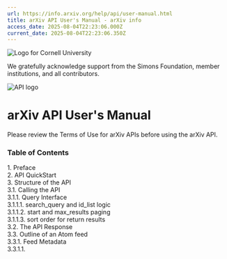 ```yaml
---
url: https://info.arxiv.org/help/api/user-manual.html
title: arXiv API User's Manual - arXiv info
access_date: 2025-08-04T22:23:06.000Z
current_date: 2025-08-04T22:23:06.350Z
---
```


![Logo for Cornell University](IMAGE "Cornell logo") 

We gratefully acknowledge support from the Simons Foundation, member institutions, and all contributors.

![API logo](IMAGE) 

# arXiv API User's Manual

Please review the Terms of Use for arXiv APIs before using the arXiv API.

### Table of Contents

1\. Preface  
2\. API QuickStart  
3\. Structure of the API  
3.1\. Calling the API  
3.1.1\. Query Interface  
3.1.1.1\. search\_query and id\_list logic  
3.1.1.2\. start and max\_results paging  
3.1.1.3\. sort order for return results  
3.2\. The API Response  
3.3\. Outline of an Atom feed  
3.3.1\. Feed Metadata  
3.3.1.1\. <title>, <id>, <link> and <updated>  
3.3.1.2\. OpenSearch Extension Elements  
3.3.2\. Entry Metadata  
3.3.2.1\. <title>, <id>, <published>, and <updated>  
3.3.2.1\. <summary>, <author> and <category>  
3.3.2.3\. <link>'s  
3.3.2.4\. <arxiv> extension elements  
3.4\. Errors  
4\. Examples  
4.1\. Simple Examples  
4.1.1\. Perl  
4.1.2\. Python  
4.1.3\. Ruby  
4.1.4\. PHP  
4.2\. Detailed Parsing Examples  
5\. Appendices  
5.1\. Details of Query Construction  
5.1.1\. A Note on Article Versions  
5.2\. Details of Atom Results Returned  
5.3\. Subject Classifications 

## 1\. Preface

The arXiv API allows programmatic access to the hundreds of thousands of e-prints hosted on arXiv.org.

This manual is meant to provide an introduction to using the API, as well as documentation describing its details, and as such is meant to be read by both beginning and advanced users. To get a flavor for how the API works, see the API Quickstart. For more detailed information, see Structure of the API.

For examples of using the API from several popular programming languages including perl, python and ruby, see the Examples section.

Finally, the Appendices contain an explanation of all input parameters to the API, as well as the output format.

## 2\. API QuickStart

The easiest place to start with the API is by accessing it through a web browser. For examples of accessing the API through common programming languages, see the Examples section.

Most everyone that has read or submitted e-prints on the arXiv is familiar with the arXiv human web interface. These HTML pages can be accessed by opening up your web browser, and entering the following url in your web browser

http://arxiv.org

From there, the article listings can be browsed by clicking on one of the many links, or you can search for articles using the search box in the upper right hand side of the page. For example, if I wanted to search for articles that contain the word `electron` in the title or abstract, I would type `electron` in the search box, and click `Go`. If you follow my example, you will see something like this: a web page listing the title and authors of each result, with links to the abstract page, pdf, etc.

In its simplest form, the API can be used in exactly the same way. However, it uses a few shortcuts so there is less clicking involved. For example, you can see the same search results for `electron` by entering the url

http://export.arxiv.org/api/query?search\_query=all:electron.

Alternatively, you can search for articles that contain `electron` _AND_ `proton` with the API by entering

http://export.arxiv.org/api/query?search\_query=all:electron+AND+all:proton

What you see will look different from the HTML interface, but it contains the same information as the search done with the human interface. The reason why the results look different is that the API returns results in the Atom 1.0 format, and not HTML. Since Atom is defined as an XML grammar, it is much easier to digest for programs than HTML. The API is not intended to be used inside a web browser by itself, but this is a particularly simple way to debug a program that does use the API.

You might notice that your web browser has asked you if you want to “subscribe to this feed” after you enter the API url. This is because Atom is one of the formats used by web sites to syndicate their content. These feeds are usually read with feed reader software, and are what is generated by the existing arXiv rss feeds. The current arXiv feeds only give you updates on new papers within the category you specify. One immediately useful thing to do with the API then is to generate your own feed, based on a custom query!

To learn more about how to construct custom search queries with the API, see the appendix on the details of query construction. To learn about what information is returned by the API, see the section on the API response. To learn more about writing programs to call the API, and digest the responses, we suggest starting with the section on Structure of the API.

## 3\. Structure of the API

In this section, we'll go over some of the details of interacting with the API. A diagram of a typical API call is shown below:

**Example: A typical API call**

```
Request from url: http://export.arxiv.org/api/query  (1)
 with parameters: search_query=all:electron
                .
                .
                .
API server processes the request and sends the response
                .
                .
                .
Response received by client.  (2)

```

1. The request can be made via HTTP GET, in which the parameters are encoded in the url, or via an HTTP POST in which the parameters are encoded in the HTTP request header. Most client libraries support both methods.
2. If all goes well, the HTTP header will show a 200 OK status, and the response body will contain the Atom response content as shown in the example response.

### 3.1\. Calling the API

As mentioned above, the API can be called with an HTTP request of type GET or POST. For our purposes, the main difference is that the parameters are included in the url for a GET request, but not for the POST request. Thus if the parameters list is unusually long, a POST request might be preferred.

The parameters for each of the API methods are explained below. For each method, the base url is

```
http://export.arxiv.org/api/{method_name}?{parameters}

```

#### 3.1.1\. Query Interface

The API query interface has `method_name=query`. The table below outlines the parameters that can be passed to the query interface. Parameters are separated with the `&` sign in the constructed url's.

| query          |                        |              |              |
| -------------- | ---------------------- | ------------ | ------------ |
| **parameters** | **type**               | **defaults** | **required** |
| search\_query  | string                 | None         | No           |
| id\_list       | comma-delimited string | None         | No           |
| start          | int                    | 0            | No           |
| max\_results   | int                    | 10           | No           |

##### 3.1.1.1\. search\_query and id\_list logic

We have already seen the use of `search_query` in the quickstart section. The `search_query` takes a string that represents a search query used to find articles. The construction of `search_query` is described in the search query construction appendix. The `id_list` contains a comma-delimited list of arXiv id's.

The logic of these two parameters is as follows:

* If only `search_query` is given (`id_list` is blank or not given), then the API will return results for each article that matches the search query.
* If only `id_list` is given (`search_query` is blank or not given), then the API will return results for each article in `id_list`.
* If _BOTH_ `search_query` and `id_list` are given, then the API will return each article in `id_list` that matches `search_query`. This allows the API to act as a results filter.

This is summarized in the following table:

| **search\_query present** | **id\_list present** | **API returns**                                    |
| ------------------------- | -------------------- | -------------------------------------------------- |
| yes                       | no                   | articles that match search\_query                  |
| no                        | yes                  | articles that are in id\_list                      |
| yes                       | yes                  | articles in id\_list that also match search\_query |

##### 3.1.1.2\. start and max\_results paging

Many times there are hundreds of results for an API query. Rather than download information about all the results at once, the API offers a paging mechanism through `start` and `max_results` that allows you to download chucks of the result set at a time. Within the total results set, `start` defines the index of the first returned result, _using 0-based indexing_. `max_results` is the number of results returned by the query. For example, if wanted to step through the results of a`search_query` of `all:electron`, we would construct the urls:

```
http://export.arxiv.org/api/query?search_query=all:electron&start=0&max_results=10 (1)
http://export.arxiv.org/api/query?search_query=all:electron&start=10&max_results=10 (2)
http://export.arxiv.org/api/query?search_query=all:electron&start=20&max_results=10 (3)

```

1. Get results 0-9
2. Get results 10-19
3. Get results 20-29

Detailed examples of how to perform paging in a variety of programming languages can be found in the examples section.

In cases where the API needs to be called multiple times in a row, we encourage you to play nice and incorporate a 3 second delay in your code. The detailed examples below illustrate how to do this in a variety of languages. 

Because of speed limitations in our implementation of the API, the maximum number of results returned from a single call (`max_results`) is limited to 30000 in slices of at most 2000 at a time, using the`max_results` and `start` query parameters. For example to retrieve matches 6001-8000: http://export.arxiv.org/api/query?search\_query=all:electron&start=6000&max\_results=2000

Large result sets put considerable load on the server and also take a long time to render. We recommend to refine queries which return more than 1,000 results, or at least request smaller slices. For bulk metadata harvesting or set information, etc., the OAI-PMH interface is more suitable. A request with`max_results` \>30,000 will result in an HTTP 400 error code with appropriate explanation. A request for 30000 results will typically take a little over 2 minutes to return a response of over 15MB. Requests for fewer results are much faster and correspondingly smaller.

##### 3.1.1.3\. sort order for return results

There are two options for for the result set to the API search, `sortBy`and `sortOrder`.

`sortBy` can be "relevance" (Apache Lucene's default RELEVANCE ordering), "lastUpdatedDate", "submittedDate"

`sortOrder` can be either "ascending" or "descending"

A sample query using these new parameters looks like:

```
http://export.arxiv.org/api/query?search_query=ti:"electron thermal conductivity"&sortBy=lastUpdatedDate&sortOrder=ascending

```

### 3.2\. The API Response

Everything returned by the API in the body of the HTTP responses is Atom 1.0, including errors. Atom is a grammar of XML that is popular in the world of content syndication, and is very similar to RSS for this purpose. Typically web sites with dynamic content such as news sites and blogs will publish their content as Atom or RSS feeds. However, Atom is a general format that embodies the concept of a list of items, and thus is well-suited to returning the arXiv search results.

### 3.3\. Outline of an Atom feed

In this section we will discuss the contents of the Atom documents returned by the API. To see the full explanation of the Atom 1.0 format, please see the Atom specification.

An API response consists of an Atom `<feed>` element which contains metadata about the API call performed, as well as child `<entry>`elements which embody the metadata for each of the returned results. Below we explain each of the elements and attributes. We will base our discussion on the sample results feed discussed in the examples section.

#### 3.3.1\. Feed Metadata

Every response will contain the line:

```
<?xml version="1.0" encoding="utf-8"?>

```

to signify that we are receiving XML 1.0 with a UTF-8 encoding. Following that line will be a line indicating that we are receiving an Atom feed:

```
<feed xmlns="http://www.w3.org/2005/Atom"
xmlns:opensearch="http://a9.com/-/spec/opensearch/1.1/"
xmlns:arxiv="http://arxiv.org/schemas/atom">

```

You will notice that three XML namespaces are defined. The default namespace signifies that we are dealing with Atom 1.0\. The other two namespaces define extensions to Atom that we describe below.

##### 3.3.1.1\. <title>, <id>, <link> and <updated>

The `<title>` element gives the title for the feed:

```
<title xmlns="http://www.w3.org/2005/Atom">
    ArXiv Query:  search_query=all:electron&amp;id_list=&amp;start=0&amp;max_results=1
</title>

```

The title contains a canonicalized version of the query used to call the API. The canonicalization includes all parameters, using their defaults if they were not included, and always puts them in the order`search_query`,`id_list`,`start`,`max_results`, even if they were specified in a different order in the actual query.

The `<id>` element serves as a unique id for this query, and is useful if you are writing a program such as a feed reader that wants to keep track of all the feeds requested in the past. This id can then be used as a key in a database.

```
<id xmlns="http://www.w3.org/2005/Atom">
    http://arxiv.org/api/cHxbiOdZaP56ODnBPIenZhzg5f8
</id>

```

The id is guaranteed to be unique for each query.

The `<link>` element provides a URL that can be used to retrieve this feed again.

```
<link xmlns="http://www.w3.org/2005/Atom" href="http://arxiv.org/api/query?search_query=all:electron&amp;id_list=&amp;start=0&amp;max_results=1" rel="self" type="application/atom+xml"/>

```

Note that the url in the link represents the canonicalized version of the query. The `<link>` provides a GET requestable url, even if the original request was done via POST.

The `<updated>` element provides the last time the contents of the feed were last updated:

```
<updated xmlns="http://www.w3.org/2005/Atom">2007-10-08T00:00:00-04:00</updated>

```

##### 3.3.1.2\. OpenSearch Extension Elements

There are several extension elements defined in the OpenSearch namespace

```
http://a9.com/-/spec/opensearch/1.1/

```

OpenSearch is a lightweight technology that acts in a similar way as the Web Services Description Language. The OpenSearch elements we have included allow OpenSearch enabled clients to digest our results. Such clients often include search result aggregators and browser pluggins that allow searching from a variety of sources.

The OpenSearch extension elements can still be useful to you even if you are not writing one of these applications. The`<opensearch:totalResults>` element lists how many results are in the result set for the query:

```
<opensearch:totalResults xmlns:opensearch="http://a9.com/-/spec/opensearch/1.1/">
   1000
</opensearch:totalResults>

```

This can be very useful when implementing paging of search results. The other two elements `<opensearch:startIndex>`, and`<opensearch:itemsPerPage>` are analogous to `start`, and `max_results`discussed above.

```
<opensearch:startIndex xmlns:opensearch="http://a9.com/-/spec/opensearch/1.1/">
   0
</opensearch:startIndex>
<opensearch:itemsPerPage xmlns:opensearch="http://a9.com/-/spec/opensearch/1.1/">
   1
</opensearch:itemsPerPage>

```

#### 3.3.2\. Entry Metadata

If there are no errors, the `<feed>` element contains 0 or more child`<entry>` elements with each `<entry>` representing an article in the returned results set. As explained in the errors section, if there are errors, a single `<entry>` element representing the error is returned. Below the element description describes the elements for`<entry>`'s representing arXiv articles. For a general discussion of arXiv metadata, see the arXiv metadata explanation.

##### 3.3.2.1\. <title>, <id>, <published>, and <updated>

The `<title>` element contains the title of the article returned:

```
<title xmlns="http://www.w3.org/2005/Atom">
    Multi-Electron Production at High Transverse Momenta in ep Collisions at HERA
</title>

```

The `<id>` element contains a url that resolves to the abstract page for that article:

```
<id xmlns="http://www.w3.org/2005/Atom">
    http://arxiv.org/abs/hep-ex/0307015
</id>

```

If you want only the arXiv id for the article, you can remove the leading `http://arxiv.org/abs/` in the `<id>`.

The `<published>` tag contains the date in which the `first` version of this article was submitted and processed. The `<updated>` element contains the date on which the retrieved article was submitted and processed. If the version is version 1, then `<published> == <updated>`, otherwise they are different. In the example below, the article retrieved was version 2, so `<updated>` and `<published>` are different (see the original query).

```
<published xmlns="http://www.w3.org/2005/Atom">
    2007-02-27T16:02:02-05:00
</published>
<updated xmlns="http://www.w3.org/2005/Atom">
    2007-06-25T17:09:59-04:00
</updated>

```

##### 3.3.2.2\. <summary>, <author> and <category>

The `<summary>` element contains the abstract for the article:

```
<summary xmlns="http://www.w3.org/2005/Atom">
    Multi-electron production is studied at high electron transverse momentum
    in positron- and electron-proton collisions using the H1 detector at HERA.
    The data correspond to an integrated luminosity of 115 pb-1. Di-electron
    and tri-electron event yields are measured. Cross sections are derived in
    a restricted phase space region dominated by photon-photon collisions. In
    general good agreement is found with the Standard Model predictions.
    However, for electron pair invariant masses above 100 GeV, three
    di-electron events and three tri-electron events are observed, compared to
    Standard Model expectations of 0.30 \pm 0.04 and 0.23 \pm 0.04,
    respectively.
</summary>

```

There is one `<author>` element for each author of the paper in order of authorship. Each `<author>` element has a `<name>` sub-element which contains the name of the author.

```
<author xmlns="http://www.w3.org/2005/Atom">
      <name xmlns="http://www.w3.org/2005/Atom">H1 Collaboration</name>
</author>

```

If author affiliation is present, it is included as an`<arxiv:affiliation>` subelement of the `<author>` element as discussed below.

The `<category>` element is used to describe either an arXiv, ACM, or MSC classification. See the arXiv metadata explanation for more details about these classifications. The `<category>` element has two attributes, `scheme`, which is the categorization scheme, and `term` which is the term used in the categorization. Here is an example from the query http://export.arxiv.org/api/query?id\_list=cs/9901002v1

```
<category xmlns="http://www.w3.org/2005/Atom" term="cs.LG" scheme="http://arxiv.org/schemas/atom"/>
<category xmlns="http://www.w3.org/2005/Atom" term="cs.AI" scheme="http://arxiv.org/schemas/atom"/>
<category xmlns="http://www.w3.org/2005/Atom" term="I.2.6" scheme="http://arxiv.org/schemas/atom"/>

```

Note that in this example, there are 3 category elements, one for each category. The first two correspond to arXiv categories, and the last one to an ACM category. See <arxiv> extension elements below for information on how to identify the arXiv primary category.

##### 3.3.2.3\. <link>'s

For each entry, there are up to three `<link>` elements, distinguished by their `rel` and `title` attributes. The table below summarizes what these links refer to

| **rel**   | **title** | **refers to** | **always present** |
| --------- | --------- | ------------- | ------------------ |
| alternate | \-        | abstract page | yes                |
| related   | pdf       | pdf           | yes                |
| related   | doi       | resolved doi  | no                 |

For example:

```
<link xmlns="http://www.w3.org/2005/Atom" href="http://arxiv.org/abs/hep-ex/0307015v1" rel="alternate" type="text/html"/>
<link xmlns="http://www.w3.org/2005/Atom" title="pdf" href="http://arxiv.org/pdf/hep-ex/0307015v1" rel="related" type="application/pdf"/>
<link xmlns="http://www.w3.org/2005/Atom" title="doi" href="http://dx.doi.org/10.1529/biophysj.104.047340" rel="related"/>

```

##### 3.3.2.4\. <arxiv> extension elements

There are several pieces of arXiv metadata that are not able to be mapped onto the standard Atom specification. We have therefore defined several extension elements which live in the`arxiv` namespace

```
http://arxiv.org/schemas/atom

```

The arXiv classification system supports multiple <category> tags, as well as a primary classification. The primary classification is a replica of an Atom <category> tag, except it has the name`<arxiv:primary_category>`. For example, from the query http://export.arxiv.org/api/query?id\_list=cs/9901002v1, we have

```
<arxiv:primary_category xmlns:arxiv="http://arxiv.org/schemas/atom" term="cs.LG" scheme="http://arxiv.org/schemas/atom"/>

```

signifying that `cs.LG` is the primary arXiv classification for this e-print.

The `<arxiv:comment>` element contains the typical author comments found on most arXiv articles:

```
<arxiv:comment xmlns:arxiv="http://arxiv.org/schemas/atom">
   23 pages, 8 figures and 4 tables
</arxiv:comment>

```

If the author has supplied affiliation information, then this is included as an `<arxiv:affiliation>` subelement of the standard Atom`<author>` element. For example, from the query http://export.arxiv.org/api/query?id\_list=0710.5765v1, we have

```
<author>
   <name>G. G. Kacprzak</name>
   <arxiv:affiliation xmlns:arxiv="http://arxiv.org/schemas/atom">NMSU</arxiv:affiliation>
</author>

```

If the author has provided a journal reference for the article, then there will be a `<arxiv:journal_ref>` element with this information:

```
<arxiv:journal_ref xmlns:arxiv="http://arxiv.org/schemas/atom">
   Eur.Phys.J. C31 (2003) 17-29
</arxiv:journal_ref>

```

If the author has provided a DOI for the article, then there will be a`<arxiv:doi>` element with this information:

```
<arxiv:doi xmlns:arxiv="http://arxiv.org/schemas/atom">
   10.1529/biophysj.104.047340
</arxiv:doi>

```

### 3.4\. Errors

Errors are returned as Atom feeds with a single entry representing the error. The `<summary>` for the error contains a helpful error message, and the `<link>` element contains a url to a more detailed explanation of the message.

For example, the API call http://export.arxiv.org/api/query?id\_list=1234.12345 contains a malformed id, and results in the error

```
<?xml version="1.0" encoding="utf-8"?>
<feed xmlns="http://www.w3.org/2005/Atom" xmlns:opensearch="http://a9.com/-/spec/opensearch/1.1/">
  <link xmlns="http://www.w3.org/2005/Atom" href="http://arxiv.org/api/query?search_query=&amp;id_list=1234.12345" rel="self" type="application/atom+xml"/>
  <title xmlns="http://www.w3.org/2005/Atom">ArXiv Query: search_query=&amp;id_list=1234.12345</title>
  <id xmlns="http://www.w3.org/2005/Atom">http://arxiv.org/api/kvuntZ8c9a4Eq5CF7KY03nMug+Q</id>
  <updated xmlns="http://www.w3.org/2005/Atom">2007-10-12T00:00:00-04:00</updated>
  <opensearch:totalResults xmlns:opensearch="http://a9.com/-/spec/opensearch/1.1/">1</opensearch:totalResults>
  <opensearch:startIndex xmlns:opensearch="http://a9.com/-/spec/opensearch/1.1/">0</opensearch:startIndex>

  <opensearch:itemsPerPage xmlns:opensearch="http://a9.com/-/spec/opensearch/1.1/">1</opensearch:itemsPerPage>
  <entry xmlns="http://www.w3.org/2005/Atom">
    <id xmlns="http://www.w3.org/2005/Atom">http://arxiv.org/api/errors#incorrect_id_format_for_1234.12345</id>
    <title xmlns="http://www.w3.org/2005/Atom">Error</title>
    <summary xmlns="http://www.w3.org/2005/Atom">incorrect id format for 1234.12345</summary>
    <updated xmlns="http://www.w3.org/2005/Atom">2007-10-12T00:00:00-04:00</updated>

    <link xmlns="http://www.w3.org/2005/Atom" href="http://arxiv.org/api/errors#incorrect_id_format_for_1234.12345" rel="alternate" type="text/html"/>
    <author xmlns="http://www.w3.org/2005/Atom">
      <name xmlns="http://www.w3.org/2005/Atom">arXiv api core</name>
    </author>
  </entry>
</feed>

```

The following table gives information on errors that might occur.

| **Sample query**                                            | **Error Explanation**                           |
| ----------------------------------------------------------- | ----------------------------------------------- |
| http://export.arxiv.org/api/query?start=not\_an\_int        | start must be an integer                        |
| http://export.arxiv.org/api/query?start=-1                  | start must be >= 0                              |
| http://export.arxiv.org/api/query?max\_results=not\_an\_int | max\_results must be an integer                 |
| http://export.arxiv.org/api/query?max\_results=-1           | max\_results must be >= 0                       |
| http://export.arxiv.org/api/query?id\_list=1234.1234        | malformed id - see arxiv identifier explanation |
| http://export.arxiv.org/api/query?id\_list=cond—mat/0709123 | malformed id - see arxiv identifier explanation |

## 4\. Examples

Once you have familiarized yourself with the API, you should be able to easily write programs that call the API automatically. Most programming languages, if not all, have libraries that allow you to make HTTP requests. Since Atom is growing, not all languages have libraries that support Atom parsing, so most of the programming effort will be in digesting the responses you receive. The languages that we know of that can easily handle calling the api via HTTP and parsing the results include:

* Perl (via LWP) (example)
* Python (via urllib) (example)
* Ruby (via uri and net::http) (example)
* PHP (via file\_get\_contents()) (example)

### 4.1\. Simple Examples

Below we include code snippets for these languages that perform the bare minimum functionality - calling the api and printing the raw Atom results. If your favorite language is not up here, write us with an example, and we'll be glad to post it!

All of the simple examples produce an output which looks like:

Example: A Typical Atom Response

```
    <?xml version="1.0" encoding="utf-8"?>
    <feed xmlns="http://www.w3.org/2005/Atom" xmlns:opensearch="http://a9.com/-/spec/opensearch/1.1/" xmlns:arxiv="http://arxiv.org/schemas/atom">
      <link xmlns="http://www.w3.org/2005/Atom" href="http://arxiv.org/api/query?search_query=all:electron&amp;id_list=&amp;start=0&amp;max_results=1" rel="self" type="application/atom+xml"/>
      <title xmlns="http://www.w3.org/2005/Atom">ArXiv Query: search_query=all:electron&amp;id_list=&amp;start=0&amp;max_results=1</title>
      <id xmlns="http://www.w3.org/2005/Atom">http://arxiv.org/api/cHxbiOdZaP56ODnBPIenZhzg5f8</id>
      <updated xmlns="http://www.w3.org/2005/Atom">2007-10-08T00:00:00-04:00</updated>
      <opensearch:totalResults xmlns:opensearch="http://a9.com/-/spec/opensearch/1.1/">1000</opensearch:totalResults>
      <opensearch:startIndex xmlns:opensearch="http://a9.com/-/spec/opensearch/1.1/">0</opensearch:startIndex>
      <opensearch:itemsPerPage xmlns:opensearch="http://a9.com/-/spec/opensearch/1.1/">1</opensearch:itemsPerPage>
      <entry xmlns="http://www.w3.org/2005/Atom" xmlns:arxiv="http://arxiv.org/schemas/atom">
        <id xmlns="http://www.w3.org/2005/Atom">http://arxiv.org/abs/hep-ex/0307015</id>
        <published xmlns="http://www.w3.org/2005/Atom">2003-07-07T13:46:39-04:00</published>
        <updated xmlns="http://www.w3.org/2005/Atom">2003-07-07T13:46:39-04:00</updated>
        <title xmlns="http://www.w3.org/2005/Atom">Multi-Electron Production at High Transverse Momenta in ep Collisions at
      HERA</title>
        <summary xmlns="http://www.w3.org/2005/Atom">  Multi-electron production is studied at high electron transverse momentum in
    positron- and electron-proton collisions using the H1 detector at HERA. The
    data correspond to an integrated luminosity of 115 pb-1. Di-electron and
    tri-electron event yields are measured. Cross sections are derived in a
    restricted phase space region dominated by photon-photon collisions. In general
    good agreement is found with the Standard Model predictions. However, for
    electron pair invariant masses above 100 GeV, three di-electron events and
    three tri-electron events are observed, compared to Standard Model expectations
    of 0.30 \pm 0.04 and 0.23 \pm 0.04, respectively.
    </summary>
        <author xmlns="http://www.w3.org/2005/Atom">
          <name xmlns="http://www.w3.org/2005/Atom">H1 Collaboration</name>
        </author>
        <arxiv:comment xmlns:arxiv="http://arxiv.org/schemas/atom">23 pages, 8 figures and 4 tables</arxiv:comment>
        <arxiv:journal_ref xmlns:arxiv="http://arxiv.org/schemas/atom">Eur.Phys.J. C31 (2003) 17-29</arxiv:journal_ref>
        <link xmlns="http://www.w3.org/2005/Atom" href="http://arxiv.org/abs/hep-ex/0307015v1" rel="alternate" type="text/html"/>
        <link xmlns="http://www.w3.org/2005/Atom" title="pdf" href="http://arxiv.org/pdf/hep-ex/0307015v1" rel="related" type="application/pdf"/>
        <arxiv:primary_category xmlns:arxiv="http://arxiv.org/schemas/atom" term="hep-ex" scheme="http://arxiv.org/schemas/atom"/>
        <category term="hep-ex" scheme="http://arxiv.org/schemas/atom"/>
      </entry>
    </feed>

```

#### 4.1.1\. Perl

LWP is in the default perl installation on most platforms. It can be downloaded and installed from CPAN. Sample code to produce the above output is:

```
    use LWP;
    use strict;

    my $url = 'http://export.arxiv.org/api/query?search_query=all:electron&start=0&max_results=1';
    my $browser = LWP::UserAgent->new();
    my $response = $browser->get($url);
    print $response->content();

```

#### 4.1.2\. Python

The urllib module is part of the python standard library, and is included in any default installation of python. Sample code to produce the above output in Python 2.7 is:

```
    import urllib
    url = 'http://export.arxiv.org/api/query?search_query=all:electron&start=0&max_results=1'
    data = urllib.urlopen(url).read()
    print data

```

wheras in Python 3 an example would be:

```
    import urllib.request as libreq
    with libreq.urlopen('http://export.arxiv.org/api/query?search_query=all:electron&start=0&max_results=1') as url:
      r = url.read()
    print(r)

```

#### 4.1.3\. Ruby

The net/http and uri modules are part of the ruby standard library, and are included in any default installation of ruby. Sample code to produce the above output is:

```
    require 'net/http'
    require 'uri'
    url = URI.parse('http://export.arxiv.org/api/query?search_query=all:electron&start=0&max_results=1')
    res = Net::HTTP.get_response(url)
    print res.body

```

#### 4.1.4\. PHP

The file\_get\_contents() function is part of the PHP core language:

```
    <?php
    $url = 'http://export.arxiv.org/api/query?search_query=all:electron&start=0&max_results=1';
    $response = file_get_contents($url);
    print_r($response);
    ?>

```

### 4.2\. Detailed Parsing Examples

The examples above don't cover how to parse the Atom results returned to extract the information you might be interested in. They also don't cover how to do more advanced programming of the API to perform such tasks as downloading chunks of the full results list one page at a time. The table below contains links to more detailed examples for each of the languages above, as well as to the libraries used to parse Atom.

| Language | Library    | Parsing Example | Paging Example |
| -------- | ---------- | --------------- | -------------- |
| Perl     | XML::Atom  | parsing         | paging         |
| Python   | feedparser | parsing         | paging         |
| Ruby     | feedtools  | parsing         | paging         |
| PHP      | SimplePie  | parsing         | paging         |

## 5\. Appendices

### 5.1\. Details of Query Construction

As outlined in the Structure of the API section, the interface to the API is quite simple. This simplicity, combined with`search_query` construction, and result set filtering through `id_list`makes the API a powerful tool for harvesting data from the arXiv. In this section, we outline the possibilities for constructing`search_query`'s to retrieve our desired article lists. We outlined how to use the `id_list` parameter to filter results sets in search\_query and id\_list logic.

In the arXiv search engine, each article is divided up into a number of fields that can individually be searched. For example, the titles of an article can be searched, as well as the author list, abstracts, comments and journal reference. To search one of these fields, we simply prepend the field prefix followed by a colon to our search term. For example, suppose we wanted to find all articles by the author`Adrian Del Maestro`. We could construct the following query

http://export.arxiv.org/api/query?search\_query=au:del\_maestro

This returns nine results. The following table lists the field prefixes for all the fields that can be searched.

| **prefix** | **explanation**           |
| ---------- | ------------------------- |
| ti         | Title                     |
| au         | Author                    |
| abs        | Abstract                  |
| co         | Comment                   |
| jr         | Journal Reference         |
| cat        | Subject Category          |
| rn         | Report Number             |
| id         | Id (use id\_list instead) |
| all        | All of the above          |

The API provides one date filter, `submittedDate`, that allow you to select data within a given date range of when the data was submitted to arXiv. The expected format is `[YYYYMMDDTTTT+TO+YYYYMMDDTTTT]` were the `TTTT` is provided in 24 hour time to the minute, in GMT. We could construct the following query using `submittedDate`.

https://export.arxiv.org/api/query?search\_query=au:del\_maestro+AND+submittedDate:\[202301010600+TO+202401010600\]

The API allows advanced query construction by combining these search fields with Boolean operators. For example, suppose we want to find all articles by the author `Adrian DelMaestro` that also contain the word`checkerboard` in the title. We could construct the following query, using the `AND` operator:

http://export.arxiv.org/api/query?search\_query=au:del\_maestro+AND+ti:checkerboard

As expected, this query picked out the one of the nine previous results with `checkerboard` in the title. Note that we included `+` signs in the urls to the API. In a url, a `+` sign encodes a space, which is useful since spaces are not allowed in url's. It is always a good idea to escape the characters in your url's, which is a common feature in most programming libraries that deal with url's. Note that the `<title>` of the returned feed has spaces in the query constructed. It is a good idea to look at `<title>` to see if you have escaped your url correctly.

The following table lists the three possible Boolean operators.

| AND    |
| ------ |
| OR     |
| ANDNOT |

The `ANDNOT` Boolean operator is particularly useful, as it allows us to filter search results based on certain fields. For example, if we wanted all of the articles by the author `Adrian DelMaestro` with titles that_did not_ contain the word `checkerboard`, we could construct the following query:

http://export.arxiv.org/api/query?search\_query=au:del\_maestro+ANDNOT+ti:checkerboard

As expected, this query returns eight results.

Finally, even more complex queries can be used by using parentheses for grouping the Boolean expressions. To include parentheses in in a url, use `%28` for a left-parens `(`, and `%29` for a right-parens `)`. For example, if we wanted all of the articles by the author`Adrian DelMaestro` with titles that _did not_ contain the words`checkerboard`, OR `Pyrochore`, we could construct the following query:

http://export.arxiv.org/api/query?search\_query=au:del\_maestro+ANDNOT+%28ti:checkerboard+OR+ti:Pyrochlore%29

This query returns three results. Notice that the `<title>` element displays the parenthesis correctly meaning that we used the correct url escaping.

So far we have only used single words as the field terms to search for. You can include entire phrases by enclosing the phrase in double quotes, escaped by `%22`. For example, if we wanted all of the articles by the author `Adrian DelMaestro` with titles that contain`quantum criticality`, we could construct the following query:

http://export.arxiv.org/api/query?search\_query=au:del\_maestro+AND+ti:%22quantum+criticality%22

This query returns one result, and notice that the feed `<title>`contains double quotes as expected. The table below lists the two grouping operators used in the API.

| **symbol**    | **encoding** | **explanation**                                                         |
| ------------- | ------------ | ----------------------------------------------------------------------- |
| ( )           | %28 %29      | Used to group Boolean expressions for Boolean operator precedence.      |
| double quotes | %22 %22      | Used to group multiple words into phrases to search a particular field. |
| space         | +            | Used to extend a search\_query to include multiple fields.              |

#### 5.1.1\. A Note on Article Versions

Each arXiv article has a version associated with it. The first time an article is posted, it is given a version number of 1\. When subsequent corrections are made to an article, it is resubmitted, and the version number is incremented. At any time, any version of an article may be retrieved.

When using the API, if you want to retrieve the latest version of an article, you may simply enter the arxiv id in the `id_list` parameter. If you want to retrieve information about a specific version, you can do this by appending `vn` to the id, where `n` is the version number you are interested in.

For example, to retrieve the latest version of `cond-mat/0207270`, you could use the query http://export.arxiv.org/api/query?id\_list=cond-mat/0207270\. To retrieve the very first version of this article, you could use the query http://export.arxiv.org/api/query?id\_list=cond-mat/0207270v1

### 5.2\. Details of Atom Results Returned

The following table lists each element of the returned Atom results. For a more detailed explanation see Outline of an Atom Feed.

| **element**               | **explanation**                                                                                                              |
| ------------------------- | ---------------------------------------------------------------------------------------------------------------------------- |
| **feed elements**         |                                                                                                                              |
| <title>                   | The title of the feed containing a canonicalized query string.                                                               |
| <id>                      | A unique id assigned to this query.                                                                                          |
| <updated>                 | The last time search results for this query were updated. Set to midnight of the current day.                                |
| <link>                    | A url that will retrieve this feed via a GET request.                                                                        |
| <opensearch:totalResults> | The total number of search results for this query.                                                                           |
| <opensearch:startIndex>   | The 0-based index of the first returned result in the total results list.                                                    |
| <opensearch:itemsPerPage> | The number of results returned.                                                                                              |
| **entry elements**        |                                                                                                                              |
| <title>                   | The title of the article.                                                                                                    |
| <id>                      | A url http://arxiv.org/abs/id                                                                                                |
| <published>               | The date that version 1 of the article was submitted.                                                                        |
| <updated>                 | The date that the retrieved version of the article was submitted. Same as <published> if the retrieved version is version 1. |
| <summary>                 | The article abstract.                                                                                                        |
| <author>                  | One for each author. Has child element <name> containing the author name.                                                    |
| <link>                    | Can be up to 3 given url's associated with this article.                                                                     |
| <category>                | The arXiv or ACM or MSC category for an article if present.                                                                  |
| <arxiv:primary\_category> | The primary arXiv category.                                                                                                  |
| <arxiv:comment>           | The authors comment if present.                                                                                              |
| <arxiv:affiliation>       | The author's affiliation included as a subelement of <author> if present.                                                    |
| <arxiv:journal\_ref>      | A journal reference if present.                                                                                              |
| <arxiv:doi>               | A url for the resolved DOI to an external resource if present.                                                               |

### 5.3\. Subject Classifications

For the complete list of arXiv subject classifications, please visit the taxonomy page.